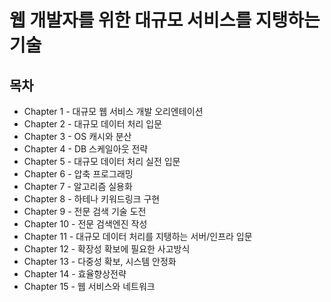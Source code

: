 # 웹 개발자를 위한 대규모 서비스를 지탱하는 기술

## 목차
- Chapter 1 - 대규모 웹 서비스 개발 오리엔테이션
- Chapter 2 - 대규모 데이터 처리 입문
- Chapter 3 - OS 캐시와 분산
- Chapter 4 - DB 스케일아웃 전략
- Chapter 5 - 대규모 데이터 처리 실전 입문
- Chapter 6 - 압축 프로그래밍
- Chapter 7 - 알고리즘 실용화
- Chapter 8 - 하테나 키워드링크 구현
- Chapter 9 - 전문 검색 기술 도전
- Chapter 10 - 전문 검색엔진 작성
- Chapter 11 - 대규모 데이터 처리를 지탱하는 서버/인프라 입문
- Chapter 12 - 확장성 확보에 필요한 사고방식
- Chapter 13 - 다중성 확보, 시스템 안정화
- Chapter 14 - 효율향상전략
- Chapter 15 - 웹 서비스와 네트워크